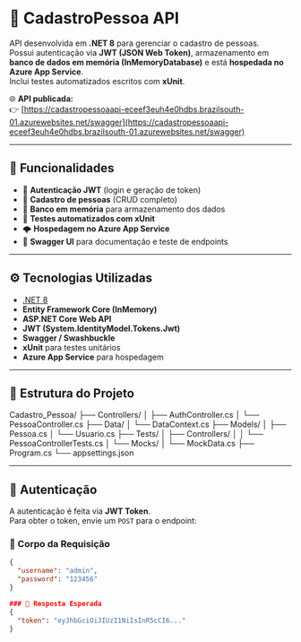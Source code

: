 # 🧾 CadastroPessoa API

API desenvolvida em **.NET 8** para gerenciar o cadastro de pessoas.  
Possui autenticação via **JWT (JSON Web Token)**, armazenamento em **banco de dados em memória (InMemoryDatabase)** e está **hospedada no Azure App Service**.  
Inclui testes automatizados escritos com **xUnit**.

🌐 **API publicada:**  
👉 [https://cadastropessoaapi-eceef3euh4e0hdbs.brazilsouth-01.azurewebsites.net/swagger](https://cadastropessoaapi-eceef3euh4e0hdbs.brazilsouth-01.azurewebsites.net/swagger)

---

## 🚀 Funcionalidades

- 🔐 **Autenticação JWT** (login e geração de token)  
- 👤 **Cadastro de pessoas** (CRUD completo)  
- 🧠 **Banco em memória** para armazenamento dos dados  
- 🧪 **Testes automatizados com xUnit**  
- 🌩️ **Hospedagem no Azure App Service**  
- 📘 **Swagger UI** para documentação e teste de endpoints  

---

## ⚙️ Tecnologias Utilizadas

- [.NET 8](https://dotnet.microsoft.com/)  
- **Entity Framework Core (InMemory)**  
- **ASP.NET Core Web API**  
- **JWT (System.IdentityModel.Tokens.Jwt)**  
- **Swagger / Swashbuckle**  
- **xUnit** para testes unitários  
- **Azure App Service** para hospedagem  

---

## 📁 Estrutura do Projeto

Cadastro_Pessoa/
├── Controllers/
│ ├── AuthController.cs
│ └── PessoaController.cs
├── Data/
│ └── DataContext.cs
├── Models/
│ ├── Pessoa.cs
│ └── Usuario.cs
├── Tests/
│ ├── Controllers/
│ │ └── PessoaControllerTests.cs
│ └── Mocks/
│ └── MockData.cs
├── Program.cs
└── appsettings.json


---

## 🔐 Autenticação

A autenticação é feita via **JWT Token**.  
Para obter o token, envie um `POST` para o endpoint:


### 🔸 Corpo da Requisição
```json
{
  "username": "admin",
  "password": "123456"
}

### 🔸 Resposta Esperada
{
  "token": "eyJhbGciOiJIUzI1NiIsInR5cCI6..."
}



